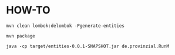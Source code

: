 # HOW-TO

```
mvn clean lombok:delombok -Pgenerate-entities
```

```
mvn package
```

```
java -cp target/entities-0.0.1-SNAPSHOT.jar de.provinzial.RunM
```
